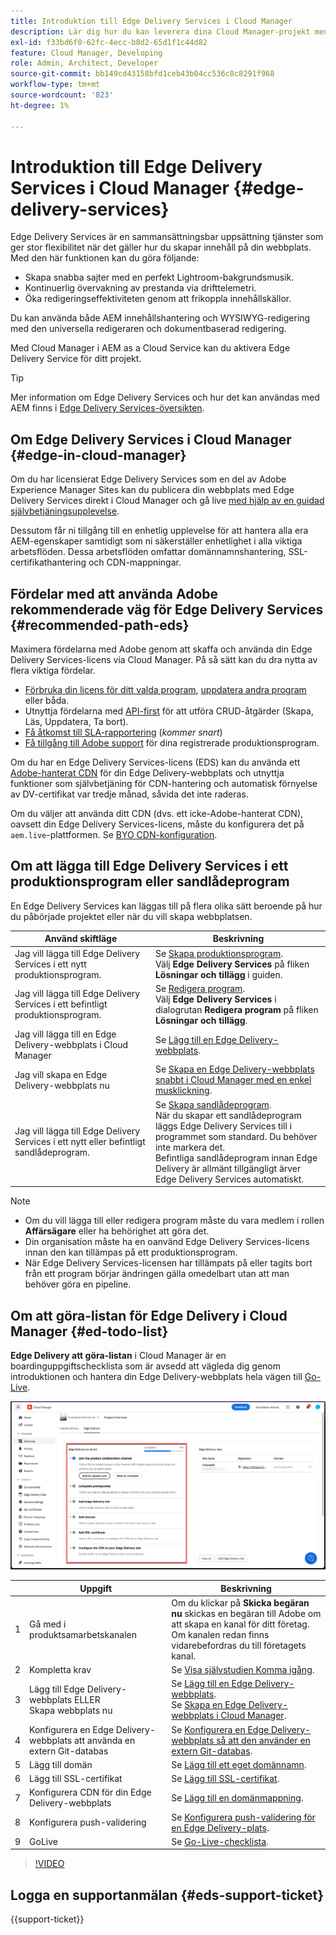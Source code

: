 ```yaml
---
title: Introduktion till Edge Delivery Services i Cloud Manager
description: Lär dig hur du kan leverera dina Cloud Manager-projekt med Edge Delivery Services.
exl-id: f33bd6f0-62fc-4ecc-b8d2-65d1f1c44d82
feature: Cloud Manager, Developing
role: Admin, Architect, Developer
source-git-commit: bb149cd43158bfd1ceb43b04cc536c8c8291f968
workflow-type: tm+mt
source-wordcount: '823'
ht-degree: 1%

---
```



# Introduktion till Edge Delivery Services i Cloud Manager {#edge-delivery-services}

Edge Delivery Services är en sammansättningsbar uppsättning tjänster som ger stor flexibilitet när det gäller hur du skapar innehåll på din webbplats. Med den här funktionen kan du göra följande:

* Skapa snabba sajter med en perfekt Lightroom-bakgrundsmusik.
* Kontinuerlig övervakning av prestanda via drifttelemetri.
* Öka redigeringseffektiviteten genom att frikoppla innehållskällor.

Du kan använda både AEM innehållshantering och WYSIWYG-redigering med den universella redigeraren och dokumentbaserad redigering.

Med Cloud Manager i AEM as a Cloud Service kan du aktivera Edge Delivery Service för ditt projekt.

>[!TIP]
>
>Mer information om Edge Delivery Services och hur det kan användas med AEM finns i [Edge Delivery Services-översikten](/help/edge/overview.md).

## Om Edge Delivery Services i Cloud Manager {#edge-in-cloud-manager}

Om du har licensierat Edge Delivery Services som en del av Adobe Experience Manager Sites kan du publicera din webbplats med Edge Delivery Services direkt i Cloud Manager och gå live [med hjälp av en guidad självbetjäningsupplevelse](/help/implementing/cloud-manager/getting-access-to-aem-in-cloud/creating-production-programs.md).

Dessutom får ni tillgång till en enhetlig upplevelse för att hantera alla era AEM-egenskaper samtidigt som ni säkerställer enhetlighet i alla viktiga arbetsflöden. Dessa arbetsflöden omfattar domännamnshantering, SSL-certifikathantering och CDN-mappningar.

## Fördelar med att använda Adobe rekommenderade väg för Edge Delivery Services {#recommended-path-eds}

Maximera fördelarna med Adobe genom att skaffa och använda din Edge Delivery Services-licens via Cloud Manager. På så sätt kan du dra nytta av flera viktiga fördelar.

* [Förbruka din licens för ditt valda program](/help/implementing/cloud-manager/edge-delivery/add-edge-delivery-site.md), [uppdatera andra program](/help/implementing/cloud-manager/edge-delivery/manage-edge-delivery-sites.md) eller båda.
* Utnyttja fördelarna med [API-first](https://developer.adobe.com/experience-cloud/experience-manager-apis/) för att utföra CRUD-åtgärder (Skapa, Läs, Uppdatera, Ta bort).
* [Få åtkomst till SLA-rapportering](/help/implementing/cloud-manager/sla-reporting.md) (*kommer snart*)
* [Få tillgång till Adobe support](/help/edge/overview.md#support-ticket) för dina registrerade produktionsprogram.

Om du har en Edge Delivery Services-licens (EDS) kan du använda ett [Adobe-hanterat CDN](/help/implementing/dispatcher/cdn.md#aem-managed-cdn) för din Edge Delivery-webbplats och utnyttja funktioner som självbetjäning för CDN-hantering och automatisk förnyelse av DV-certifikat var tredje månad, såvida det inte raderas.

Om du väljer att använda ditt CDN (dvs. ett icke-Adobe-hanterat CDN), oavsett din Edge Delivery Services-licens, måste du konfigurera det på `aem.live`-plattformen. Se [BYO CDN-konfiguration](https://www.aem.live/docs/byo-cdn-setup).


## Om att lägga till Edge Delivery Services i ett produktionsprogram eller sandlådeprogram

En Edge Delivery Services kan läggas till på flera olika sätt beroende på hur du påbörjade projektet eller när du vill skapa webbplatsen.

| Använd skiftläge | Beskrivning |
| --- | --- |
| Jag vill lägga till Edge Delivery Services i ett nytt produktionsprogram. | Se [Skapa produktionsprogram](/help/implementing/cloud-manager/getting-access-to-aem-in-cloud/creating-production-programs.md).<br>Välj **Edge Delivery Services** på fliken **Lösningar och tillägg** i guiden. |
| Jag vill lägga till Edge Delivery Services i ett befintligt produktionsprogram. | Se [Redigera program](/help/implementing/cloud-manager/getting-access-to-aem-in-cloud/editing-programs.md).<br>Välj **Edge Delivery Services** i dialogrutan **Redigera program** på fliken **Lösningar och tillägg**. |
| Jag vill lägga till en Edge Delivery-webbplats i Cloud Manager | Se [Lägg till en Edge Delivery-webbplats](/help/implementing/cloud-manager/edge-delivery/add-edge-delivery-site.md). |
| Jag vill skapa en Edge Delivery-webbplats nu | Se [Skapa en Edge Delivery-webbplats snabbt i Cloud Manager med en enkel musklickning](/help/implementing/cloud-manager/edge-delivery/create-edge-delivery-site.md). |
| Jag vill lägga till Edge Delivery Services i ett nytt eller befintligt sandlådeprogram. | Se [Skapa sandlådeprogram](/help/implementing/cloud-manager/getting-access-to-aem-in-cloud/creating-sandbox-programs.md).<br>När du skapar ett sandlådeprogram läggs Edge Delivery Services till i programmet som standard. Du behöver inte markera det.<br>Befintliga sandlådeprogram innan Edge Delivery är allmänt tillgängligt ärver Edge Delivery Services automatiskt. |

>[!NOTE]
>
>* Om du vill lägga till eller redigera program måste du vara medlem i rollen **Affärsägare** eller ha behörighet att göra det.
>* Din organisation måste ha en oanvänd Edge Delivery Services-licens innan den kan tillämpas på ett produktionsprogram.
>* När Edge Delivery Services-licensen har tillämpats på eller tagits bort från ett program börjar ändringen gälla omedelbart utan att man behöver göra en pipeline.


## Om att göra-listan för Edge Delivery i Cloud Manager {#ed-todo-list}

<!-- &#x2460; for "1" inside circle -->

**Edge Delivery att göra-listan** i Cloud Manager är en boardinguppgiftschecklista som är avsedd att vägleda dig genom introduktionen och hantera din Edge Delivery-webbplats hela vägen till [Go-Live](/help/journey-onboarding/go-live-checklist.md).

![Edge Delivery-lista med att göra-uppgifter för webbplatser i Cloud Manager.](/help/implementing/cloud-manager/assets/cm-eds-todo-list.png)

|   | Uppgift | Beskrivning |
| --- | --- | --- |
| 1 | Gå med i produktsamarbetskanalen | Om du klickar på **Skicka begäran nu** skickas en begäran till Adobe om att skapa en kanal för ditt företag. Om kanalen redan finns vidarebefordras du till företagets kanal. |
| 2 | Kompletta krav | Se [Visa självstudien Komma igång](https://www.aem.live/developer/tutorial). |
| 3 | Lägg till Edge Delivery-webbplats ELLER <br>Skapa webbplats nu | Se [Lägg till en Edge Delivery-webbplats](#eds-add-site).<br>Se [Skapa en Edge Delivery-webbplats i Cloud Manager](/help/implementing/cloud-manager/edge-delivery/create-edge-delivery-site.md). |
| 4 | Konfigurera en Edge Delivery-webbplats att använda en extern Git-databas | Se [Konfigurera en Edge Delivery-webbplats så att den använder en extern Git-databas](/help/implementing/cloud-manager/edge-delivery/config-edge-delivery-site-with-byog.md). |
| 5 | Lägg till domän | Se [Lägg till ett eget domännamn](/help/implementing/cloud-manager/custom-domain-names/add-custom-domain-name.md). |
| 6 | Lägg till SSL-certifikat | Se [Lägg till SSL-certifikat](/help/implementing/cloud-manager/managing-ssl-certifications/add-ssl-certificate.md). |
| 7 | Konfigurera CDN för din Edge Delivery-webbplats | Se [Lägg till en domänmappning](/help/implementing/cloud-manager/domain-mappings/add-domain-mapping.md). |
| 8 | Konfigurera push-validering | Se [Konfigurera push-validering för en Edge Delivery-plats](/help/implementing/cloud-manager/edge-delivery/cdn-setup-push-invalidation.md). |
| 9 | GoLive | Se [Go-Live-checklista](https://www.aem.live/docs/go-live-checklist). |

>[!VIDEO](https://video.tv.adobe.com/v/3441565?learn=on&captions=swe)

## Logga en supportanmälan {#eds-support-ticket}

{{support-ticket}}



